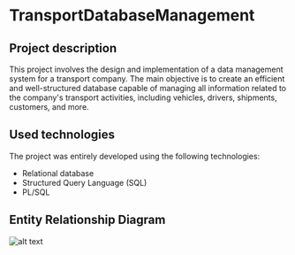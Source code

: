 # TransportDatabaseManagement

## Project description
This project involves the design and implementation of a data management system for a transport company. The main objective is to create an efficient and well-structured database capable of managing all information related to the company's transport activities, including vehicles, drivers, shipments, customers, and more.

## Used technologies
The project was entirely developed using the following technologies:
* Relational database
* Structured Query Language (SQL)
* PL/SQL

## Entity Relationship Diagram
![alt text](http://url/to/img.png)
